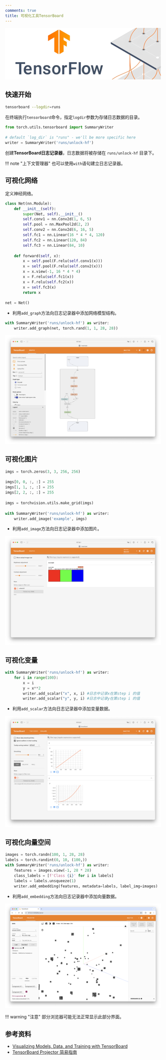 ```yaml
---
comments: true
title: 可视化工具TensorBoard
---
```


![tensorflow](./imgs/tensorflow.png)

## 快速开始

```bash
tensorboard --logdir=runs
```

在终端执行`tensorboard`命令，指定`logdir`参数为存储日志数据的目录。

```python
from torch.utils.tensorboard import SummaryWriter

# default `log_dir` is "runs" - we'll be more specific here
writer = SummaryWriter('runs/unlock-hf')
```

创建**TensorBoard日志记录器**，日志数据将被存储在 `runs/unlock-hf` 目录下。

!!! note "上下文管理器"
    也可以使用`with`语句建立日志记录器。

## 可视化网络

定义神经网络。

```python
class Net(nn.Module):
    def __init__(self):
        super(Net, self).__init__()
        self.conv1 = nn.Conv2d(1, 6, 5)
        self.pool = nn.MaxPool2d(2, 2)
        self.conv2 = nn.Conv2d(6, 16, 5)
        self.fc1 = nn.Linear(16 * 4 * 4, 120)
        self.fc2 = nn.Linear(120, 84)
        self.fc3 = nn.Linear(84, 10)

    def forward(self, x):
        x = self.pool(F.relu(self.conv1(x)))
        x = self.pool(F.relu(self.conv2(x)))
        x = x.view(-1, 16 * 4 * 4)
        x = F.relu(self.fc1(x))
        x = F.relu(self.fc2(x))
        x = self.fc3(x)
        return x

net = Net()
```

- 利用`add_graph`方法向日志记录器中添加网络模型结构。

```python
with SummaryWriter('runs/unlock-hf') as writer:
    writer.add_graph(net, torch.rand(1, 1, 28, 28))
```

![graph](./imgs/graph.png)

## 可视化图片

```python
imgs = torch.zeros(3, 3, 256, 256)

imgs[0, 0, :, :] = 255
imgs[1, 1, :, :] = 255
imgs[2, 2, :, :] = 255

imgs = torchvision.utils.make_grid(imgs)

with SummaryWriter('runs/unlock-hf') as writer:
    writer.add_image('example', imgs)
```

- 利用`add_image`方法向日志记录器中添加图片。

![picture](./imgs/picture.png)

## 可视化变量

```python
with SummaryWriter('runs/unlock-hf') as writer:
    for i in range(100):
        x = i
        y = x**2
        writer.add_scalar("x", x, i) #日志中记录x在第step i 的值
        writer.add_scalar("y", y, i) #日志中记录y在第step i 的值
```

- 利用`add_scalar`方法向日志记录器中添加变量数据。

![scaler](./imgs/scaler.png)

## 可视化向量空间

```python
images = torch.randn(100, 1, 28, 28)
labels = torch.randint(0, 10, (100,))
with SummaryWriter('runs/unlock-hf') as writer:
    features = images.view(-1, 28 * 28)
    class_labels = [f'Class {i}' for i in labels]
    labels = labels.unsqueeze(1)
    writer.add_embedding(features, metadata=labels, label_img=images)
```

- 利用`add_embedding`方法向日志记录器中添加向量数据。

![embedding](./imgs/embedding.png)

!!! warning "注意"
    部分浏览器可能无法正常显示此部分界面。

## 参考资料

<div class="grid cards" markdown>

- [Visualizing Models, Data, and Training with TensorBoard](https://pytorch.org/tutorials/intermediate/tensorboard_tutorial.html)
- [TensorBoard Projector 简易指南](https://blog.csdn.net/u010099080/article/details/122394146)

</div>